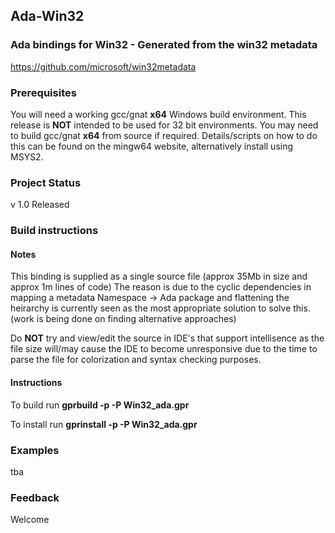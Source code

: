## Ada-Win32
### Ada bindings for Win32 - Generated from the win32 metadata

https://github.com/microsoft/win32metadata

### Prerequisites

You will need a working gcc/gnat **x64** Windows build environment. This release is **NOT** intended
to be used for 32 bit environments. You may need to build gcc/gnat **x64** from source if required.
Details/scripts on how to do this can be found on the mingw64 website, alternatively install using MSYS2.

### Project Status

v 1.0 Released

### Build instructions

  #### Notes
  This binding is supplied as a single source file (approx 35Mb in size and approx 1m lines of code) The reason is due to the cyclic dependencies in mapping a metadata Namespace -> Ada package and flattening the heirarchy is currently seen as the most appropriate solution to solve this. (work is being done on finding alternative approaches)
  
  Do **NOT** try and view/edit the source in IDE's that support intellisence as the file size will/may cause the IDE to become unresponsive due to the time to parse the file for colorization and syntax checking purposes.
  
  #### Instructions
  
  To build run **gprbuild -p -P Win32_ada.gpr**
  
  To install run **gprinstall -p -P Win32_ada.gpr**

### Examples

  tba

### Feedback

Welcome
